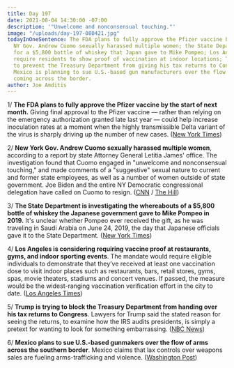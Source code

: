 ```yaml
---
title: Day 197
date: 2021-08-04 14:30:00 -07:00
description: '"Unwelcome and nonconsensual touching."'
image: "/uploads/day-197-080421.jpg"
todayInOneSentence: The FDA plans to fully approve the Pfizer vaccine by next month;
  NY Gov. Andrew Cuomo sexually harassed multiple women; the State Department is looking
  for a $5,800 bottle of whiskey that Japan gave to Mike Pompeo; Los Angeles might
  require residents to show proof of vaccination at indoor locations; Trump is trying
  to prevent the Treasury Department from giving his tax returns to Congress; and
  Mexico is planning to sue U.S.-based gun manufacturers over the flow of weapons
  coming across the border.
author: Joe Amditis
---
```


1/ **The FDA plans to fully approve the Pfizer vaccine by the start of next month.** Giving final approval to the Pfizer vaccine — rather than relying on the emergency authorization granted late last year — could help increase inoculation rates at a moment when the highly transmissible Delta variant of the virus is sharply driving up the number of new cases. ([New York Times](https://www.nytimes.com/2021/08/03/us/politics/pfizer-vaccine-approval.html))

2/ **New York Gov. Andrew Cuomo sexually harassed multiple women**, according to a report by state Attorney General Letitia James' office. The investigation found that Cuomo engaged in "unwelcome and nonconsensual touching," and made comments of a "suggestive" sexual nature to current and former state employees, as well as a number of women outside of state government. Joe Biden and the entire NY Democratic congressional delegation have called on Cuomo to resign. ([CNN](https://www.cnn.com/2021/08/03/politics/andrew-cuomo-new-york-report/index.html) / [The Hill](https://thehill.com/homenews/house/566141-entire-ny-democratic-congressional-delegation-now-calling-for-cuomos))

3/ **The State Department is investigating the whereabouts of a $5,800 bottle of whiskey the Japanese government gave to Mike Pompeo in 2019.** It's unclear whether Pompeo ever received the gift, as he was traveling in Saudi Arabia on June 24, 2019, the day that Japanese officials gave it to the State Department. ([New York Times](https://www.nytimes.com/2021/08/04/us/politics/pompeo-japan-whiskey.html))

4/ **Los Angeles is considering requiring vaccine proof at restaurants, gyms, and indoor sporting events**. The mandate would require eligible individuals to demonstrate that they’ve received at least one vaccination dose to visit indoor places such as restaurants, bars, retail stores, gyms, spas, movie theaters, stadiums and concert venues. If passed, the measure would be the widest-ranging vaccination verification effort in the city to date. ([Los Angeles Times](https://www.latimes.com/california/story/2021-08-04/l-a-will-consider-proposal-requiring-vaccinations-at-restaurants-gyms-sporting-events))

5/ **Trump is trying to block the Treasury Department from handing over his tax returns to Congress**. Lawyers for Trump said the stated reason for seeing the returns, to examine how the IRS audits presidents, is simply a pretext for wanting to look for something embarrassing. ([NBC News](https://www.nbcnews.com/politics/donald-trump/trump-seeks-block-treasury-department-handing-over-his-tax-returns-n1275907))

6/ **Mexico plans to sue U.S.-based gunmakers over the flow of arms across the southern border**. Mexico claims that lax controls over weapons sales are fueling arms-trafficking and violence. ([Washington Post](https://www.washingtonpost.com/world/the_americas/mexico-guns-us-lawsuit/2021/08/04/181fdbaa-f52d-11eb-a636-18cac59a98dc_story.html))